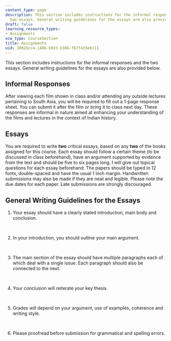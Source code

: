 ```yaml
---
content_type: page
description: This section includes instructions for the informal responses and the
  two essays. General writing guidelines for the essays are also provided.
draft: false
learning_resource_types:
- Assignments
ocw_type: CourseSection
title: Assignments
uid: 30026cc4-1406-b015-b366-f67f433eb111
---
```

This section includes instructions for the informal responses and the two essays. General writing guidelines for the essays are also provided below.

## Informal Responses

After viewing each film shown in class and/or attending any outside lectures pertaining to South Asia, you will be required to fill out a 1-page response sheet. You can submit it after the film or bring it to class next day. These responses are informal in nature aimed at enhancing your understanding of the films and lectures in the context of Indian history.

## Essays

You are required to write **two** critical essays, based on any **two** of the books assigned for this course. Each essay should follow a certain theme (to be discussed in class beforehand), have an argument supported by evidence from the text and should be five to six pages long. I will give out topical questions for each essay beforehand. The papers should be typed in 12 fonts, double-spaced and have the usual 1 inch margin. Handwritten submissions may also be made if they are neat and legible. Please note the due dates for each paper. Late submissions are strongly discouraged.

## General Writing Guidelines for the Essays

1. Your essay should have a clearly stated introduction, main body and conclusion.   
      
     
2. In your introduction, you should outline your main argument.   
      
     
3. The main section of the essay should have multiple paragraphs each of which deal with a single issue. Each paragraph should also be connected to the next.   
      
     
4. Your conclusion will reiterate your key thesis.   
      
     
5. Grades will depend on your argument, use of examples, coherence and writing style.   
      
     
6. Please proofread before submission for grammatical and spelling errors.